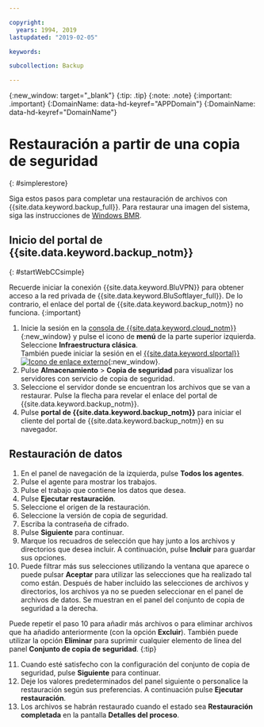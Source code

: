 ```yaml
---

copyright:
  years: 1994, 2019
lastupdated: "2019-02-05"

keywords:

subcollection: Backup

---
```

{:new_window: target="_blank"}
{:tip: .tip}
{:note: .note}
{:important: .important}
{:DomainName: data-hd-keyref="APPDomain"}
{:DomainName: data-hd-keyref="DomainName"}

# Restauración a partir de una copia de seguridad
{: #simplerestore}

Siga estos pasos para completar una restauración de archivos con {{site.data.keyword.backup_full}}. Para restaurar una imagen del sistema, siga las instrucciones de [Windows BMR](https://cloud.ibm.com/docs/infrastructure/Backup?topic=Backup-restoreBMR#restoreBMR).

## Inicio del portal de {{site.data.keyword.backup_notm}}
{: #startWebCCsimple}

Recuerde iniciar la conexión {{site.data.keyword.BluVPN}} para obtener acceso a la red privada de {{site.data.keyword.BluSoftlayer_full}}. De lo contrario, el enlace del portal de {{site.data.keyword.backup_notm}} no funciona.
{:important}

1. Inicie la sesión en la [consola de {{site.data.keyword.cloud_notm}}](https://{DomainName}/){:new_window} y pulse el icono de **menú** de la parte superior izquierda. Seleccione **Infraestructura clásica**. <br/>
   También puede iniciar la sesión en el [{{site.data.keyword.slportal}} ![Icono de enlace externo](../../icons/launch-glyph.svg "Icono de enlace externo")](https://control.softlayer.com/){:new_window}.
2. Pulse **Almacenamiento** > **Copia de seguridad** para visualizar los servidores con servicio de copia de seguridad.
3. Seleccione el servidor donde se encuentran los archivos que se van a restaurar. Pulse la flecha para revelar el enlace del portal de {{site.data.keyword.backup_notm}}.
4. Pulse **portal de {{site.data.keyword.backup_notm}}** para iniciar el cliente del portal de {{site.data.keyword.backup_notm}} en su navegador.

## Restauración de datos

1. En el panel de navegación de la izquierda, pulse **Todos los agentes**.
2. Pulse el agente para mostrar los trabajos.
3. Pulse el trabajo que contiene los datos que desea.
4. Pulse **Ejecutar restauración**.
5. Seleccione el origen de la restauración.
6. Seleccione la versión de copia de seguridad.
7. Escriba la contraseña de cifrado.
8. Pulse **Siguiente** para continuar.
9. Marque los recuadros de selección que hay junto a los archivos y directorios que desea incluir. A continuación, pulse **Incluir** para guardar sus opciones.
10. Puede filtrar más sus selecciones utilizando la ventana que aparece o puede pulsar **Aceptar** para utilizar las selecciones que ha realizado tal como están.
Después de haber incluido las selecciones de archivos y directorios, los archivos ya no se pueden seleccionar en el panel de archivos de datos. Se muestran en el panel del conjunto de copia de seguridad a la derecha.

   Puede repetir el paso 10 para añadir más archivos o para eliminar archivos que ha añadido anteriormente (con la opción **Excluir**). También puede utilizar la opción **Eliminar** para suprimir cualquier elemento de línea del panel **Conjunto de copia de seguridad**.
   {:tip}

11. Cuando esté satisfecho con la configuración del conjunto de copia de seguridad, pulse **Siguiente** para continuar.
12. Deje los valores predeterminados del panel siguiente o personalice la restauración según sus preferencias. A continuación pulse **Ejecutar restauración**.
13. Los archivos se habrán restaurado cuando el estado sea **Restauración completada** en la pantalla **Detalles del proceso**.
